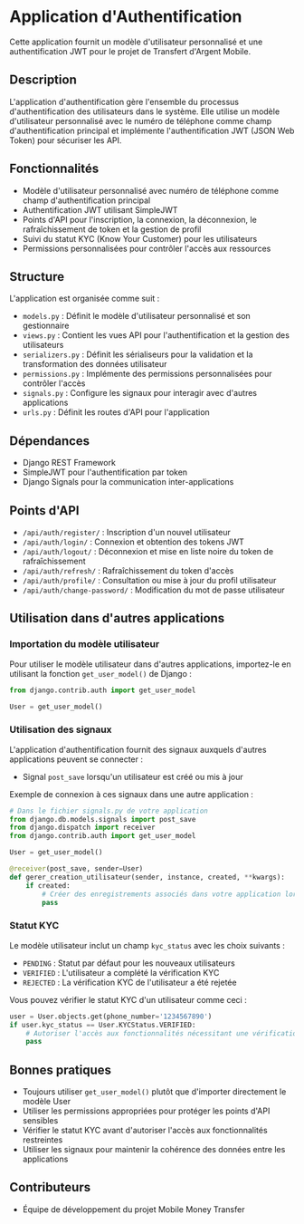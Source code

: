 # Application d'Authentification

Cette application fournit un modèle d'utilisateur personnalisé et une authentification JWT pour le projet de Transfert d'Argent Mobile.

## Description

L'application d'authentification gère l'ensemble du processus d'authentification des utilisateurs dans le système. Elle utilise un modèle d'utilisateur personnalisé avec le numéro de téléphone comme champ d'authentification principal et implémente l'authentification JWT (JSON Web Token) pour sécuriser les API.

## Fonctionnalités

- Modèle d'utilisateur personnalisé avec numéro de téléphone comme champ d'authentification principal
- Authentification JWT utilisant SimpleJWT
- Points d'API pour l'inscription, la connexion, la déconnexion, le rafraîchissement de token et la gestion de profil
- Suivi du statut KYC (Know Your Customer) pour les utilisateurs
- Permissions personnalisées pour contrôler l'accès aux ressources

## Structure

L'application est organisée comme suit :
- `models.py` : Définit le modèle d'utilisateur personnalisé et son gestionnaire
- `views.py` : Contient les vues API pour l'authentification et la gestion des utilisateurs
- `serializers.py` : Définit les sérialiseurs pour la validation et la transformation des données utilisateur
- `permissions.py` : Implémente des permissions personnalisées pour contrôler l'accès
- `signals.py` : Configure les signaux pour interagir avec d'autres applications
- `urls.py` : Définit les routes d'API pour l'application

## Dépendances

- Django REST Framework
- SimpleJWT pour l'authentification par token
- Django Signals pour la communication inter-applications

## Points d'API

- `/api/auth/register/` : Inscription d'un nouvel utilisateur
- `/api/auth/login/` : Connexion et obtention des tokens JWT
- `/api/auth/logout/` : Déconnexion et mise en liste noire du token de rafraîchissement
- `/api/auth/refresh/` : Rafraîchissement du token d'accès
- `/api/auth/profile/` : Consultation ou mise à jour du profil utilisateur
- `/api/auth/change-password/` : Modification du mot de passe utilisateur

## Utilisation dans d'autres applications

### Importation du modèle utilisateur

Pour utiliser le modèle utilisateur dans d'autres applications, importez-le en utilisant la fonction `get_user_model()` de Django :

```python
from django.contrib.auth import get_user_model

User = get_user_model()
```

### Utilisation des signaux

L'application d'authentification fournit des signaux auxquels d'autres applications peuvent se connecter :

- Signal `post_save` lorsqu'un utilisateur est créé ou mis à jour

Exemple de connexion à ces signaux dans une autre application :

```python
# Dans le fichier signals.py de votre application
from django.db.models.signals import post_save
from django.dispatch import receiver
from django.contrib.auth import get_user_model

User = get_user_model()

@receiver(post_save, sender=User)
def gerer_creation_utilisateur(sender, instance, created, **kwargs):
    if created:
        # Créer des enregistrements associés dans votre application lorsqu'un utilisateur est créé
        pass
```

### Statut KYC

Le modèle utilisateur inclut un champ `kyc_status` avec les choix suivants :
- `PENDING` : Statut par défaut pour les nouveaux utilisateurs
- `VERIFIED` : L'utilisateur a complété la vérification KYC
- `REJECTED` : La vérification KYC de l'utilisateur a été rejetée

Vous pouvez vérifier le statut KYC d'un utilisateur comme ceci :

```python
user = User.objects.get(phone_number='1234567890')
if user.kyc_status == User.KYCStatus.VERIFIED:
    # Autoriser l'accès aux fonctionnalités nécessitant une vérification KYC
    pass
```

## Bonnes pratiques

- Toujours utiliser `get_user_model()` plutôt que d'importer directement le modèle User
- Utiliser les permissions appropriées pour protéger les points d'API sensibles
- Vérifier le statut KYC avant d'autoriser l'accès aux fonctionnalités restreintes
- Utiliser les signaux pour maintenir la cohérence des données entre les applications

## Contributeurs

- Équipe de développement du projet Mobile Money Transfer
